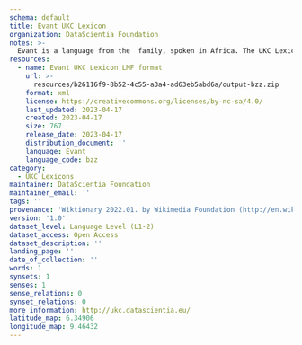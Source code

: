 ```yaml
---
schema: default
title: Evant UKC Lexicon
organization: DataScientia Foundation
notes: >-
  Evant is a language from the  family, spoken in Africa. The UKC Lexicon of Evant is represented as a lexico-semantic network. It consists of words, word senses, synsets, as well as sense-level and synset-level relationships.
resources:
  - name: Evant UKC Lexicon LMF format
    url: >-
      resources/b26116f9-8b52-4c55-a3a4-ad63eb5abd6a/output-bzz.zip
    format: xml
    license: https://creativecommons.org/licenses/by-nc-sa/4.0/
    last_updated: 2023-04-17
    created: 2023-04-17
    size: 767
    release_date: 2023-04-17
    distribution_document: ''
    language: Evant
    language_code: bzz
category:
  - UKC Lexicons
maintainer: DataScientia Foundation
maintainer_email: ''
tags: ''
provenance: 'Wiktionary 2022.01. by Wikimedia Foundation (http://en.wiktionary.org); Princeton WordNet 2.1 by Princeton University (https://wordnet.princeton.edu)'
version: '1.0'
dataset_level: Language Level (L1-2)
dataset_access: Open Access
dataset_description: ''
landing_page: ''
date_of_collection: ''
words: 1
synsets: 1
senses: 1
sense_relations: 0
synset_relations: 0
more_information: http://ukc.datascientia.eu/
latitude_map: 6.34906
longitude_map: 9.46432
---
```

